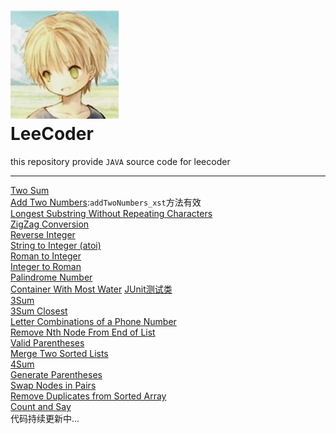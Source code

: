 ![](https://github.com/uestc-xst/test/raw/master/myimage.jpg)  
LeeCoder<br>
============
this repository provide `JAVA` source code for leecoder<br>

----------------------

[Two Sum](https://github.com/uestc-xst/LeeCoder/blob/master/src/com/leecoder/src/TwoSum.java)<br>
[Add Two Numbers](https://github.com/uestc-xst/LeeCoder/blob/master/src/com/leecoder/src/AddTwoNumbers.java):`addTwoNumbers_xst`方法有效<br>
[Longest Substring Without Repeating Characters](https://github.com/uestc-xst/LeeCoder/blob/master/src/com/leecoder/src/LengthOfLongestSubstring.java)<br>
[ZigZag Conversion](https://github.com/uestc-xst/LeeCoder/blob/dev/src/com/leecoder/src/ZigZagConversion.java)<br>
[Reverse Integer](https://github.com/uestc-xst/LeeCoder/blob/master/src/com/leecoder/src/ReverseInteger.java)<br>
[String to Integer (atoi)](https://github.com/uestc-xst/LeeCoder/blob/master/src/com/leecoder/src/String2Integer.java)<br>
[Roman to Integer](https://github.com/uestc-xst/LeeCoder/blob/dev/src/com/leecoder/src/Roman2Integer.java)<br>
[Integer to Roman](https://github.com/uestc-xst/LeeCoder/blob/master/src/com/leecoder/src/Integer2Roman.java)<br>
[Palindrome Number](https://github.com/uestc-xst/LeeCoder/blob/dev/src/com/leecoder/src/PalindromeNumber.java)<br>
[Container With Most Water](https://github.com/uestc-xst/LeeCoder/blob/dev/src/com/leecoder/src/Containerwithmostwater.java)  		[JUnit测试类](https://github.com/uestc-xst/LeeCoder/blob/dev/src/com/leecoder/src/ContainerwithwaterJUnitTest.java)<br>
[3Sum](https://github.com/uestc-xst/LeeCoder/blob/dev/src/com/leecoder/src/ThreeSum.java)<br>
[3Sum Closest](https://github.com/uestc-xst/LeeCoder/blob/dev/src/com/leecoder/src/ThreeSumClosest.java)<br>
[Letter Combinations of a Phone Number](https://github.com/uestc-xst/LeeCoder/blob/dev/src/com/leecoder/src/LetterCombinations_PhoneNumber.java)<br>
[Remove Nth Node From End of List](https://github.com/uestc-xst/LeeCoder/blob/dev/src/com/leecoder/src/RemoveNthNodeFromEndofList.java)<br>
[Valid Parentheses](https://github.com/uestc-xst/LeeCoder/blob/dev/src/com/leecoder/src/ValidParentheses.java)<br>
[Merge Two Sorted Lists](https://github.com/uestc-xst/LeeCoder/blob/dev/src/com/leecoder/src/MergeTwoSortedLists.java)<br>
[4Sum](https://github.com/uestc-xst/LeeCoder/blob/dev/src/com/leecoder/src/FourSum.java)<br>
[Generate Parentheses](https://github.com/uestc-xst/LeeCoder/blob/dev/src/com/leecoder/src/GenerateParentheses.java)<br>
[Swap Nodes in Pairs](https://github.com/uestc-xst/LeeCoder/blob/dev/src/com/leecoder/src/SwapNodesinPairs.java)<br>
[Remove Duplicates from Sorted Array](https://github.com/uestc-xst/LeeCoder/blob/dev/src/com/leecoder/src/RmDuplicatesfromSortArr.java)<br>
[Count and Say](https://github.com/uestc-xst/LeeCoder/blob/dev/src/com/leecoder/src/CountandSay.java)<br>
代码持续更新中...
